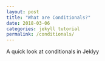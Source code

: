 ```yaml
---
layout: post
title: "What are Conditionals?"
date: 2018-03-06
categories: jekyll tutorial
permalink: /conditionals/
---
```


A quick look at conditionals in Jeklyy